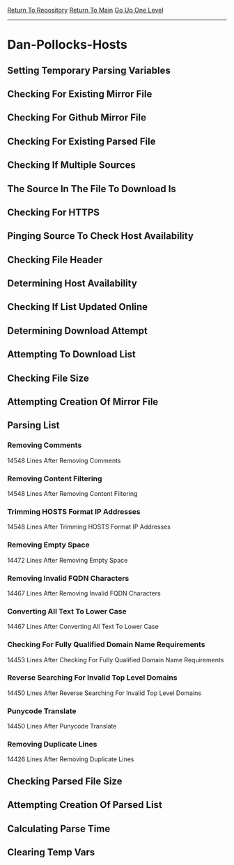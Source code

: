 [Return To Repository](https://github.com/bast69/piholeparser/)
[Return To Main](https://github.com/bast69/piholeparser/blob/master/RecentRunLogs/Mainlog.md)
[Go Up One Level](https://github.com/bast69/piholeparser/blob/master/RecentRunLogs/TopLevelScripts/30-Processing-External-Blacklists.md)
____________________________________
# Dan-Pollocks-Hosts
## Setting Temporary Parsing Variables
## Checking For Existing Mirror File
## Checking For Github Mirror File
## Checking For Existing Parsed File
## Checking If Multiple Sources
## The Source In The File To Download Is
## Checking For HTTPS
## Pinging Source To Check Host Availability
## Checking File Header
## Determining Host Availability
## Checking If List Updated Online
## Determining Download Attempt
## Attempting To Download List
## Checking File Size
## Attempting Creation Of Mirror File
## Parsing List
### Removing Comments
14548 Lines After Removing Comments
### Removing Content Filtering
14548 Lines After Removing Content Filtering
### Trimming HOSTS Format IP Addresses
14548 Lines After Trimming HOSTS Format IP Addresses
### Removing Empty Space
14472 Lines After Removing Empty Space
### Removing Invalid FQDN Characters
14467 Lines After Removing Invalid FQDN Characters
### Converting All Text To Lower Case
14467 Lines After Converting All Text To Lower Case
### Checking For Fully Qualified Domain Name Requirements
14453 Lines After Checking For Fully Qualified Domain Name Requirements
### Reverse Searching For Invalid Top Level Domains
14450 Lines After Reverse Searching For Invalid Top Level Domains
### Punycode Translate
14450 Lines After Punycode Translate
### Removing Duplicate Lines
14426 Lines After Removing Duplicate Lines
## Checking Parsed File Size
## Attempting Creation Of Parsed List
## Calculating Parse Time
## Clearing Temp Vars
